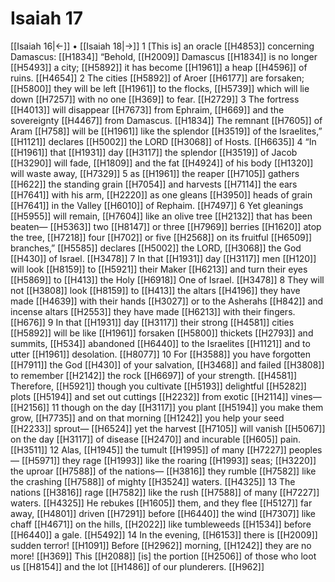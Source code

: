 # Isaiah 17
[[Isaiah 16|←]] • [[Isaiah 18|→]]
1 [This is] an oracle [[H4853]] concerning Damascus: [[H1834]] “Behold, [[H2009]] Damascus [[H1834]] is no longer [[H5493]] a city; [[H5892]] it has become [[H1961]] a heap [[H4596]] of ruins. [[H4654]] 
2 The cities [[H5892]] of Aroer [[H6177]] are forsaken; [[H5800]] they will be left [[H1961]] to the flocks, [[H5739]] which will lie down [[H7257]] with no one [[H369]] to fear. [[H2729]] 
3 The fortress [[H4013]] will disappear [[H7673]] from Ephraim, [[H669]] and the sovereignty [[H4467]] from Damascus. [[H1834]] The remnant [[H7605]] of Aram [[H758]] will be [[H1961]] like the splendor [[H3519]] of the Israelites,” [[H1121]] declares [[H5002]] the LORD [[H3068]] of Hosts. [[H6635]] 
4 “In [[H1961]] that [[H1931]] day [[H3117]] the splendor [[H3519]] of Jacob [[H3290]] will fade, [[H1809]] and the fat [[H4924]] of his body [[H1320]] will waste away, [[H7329]] 
5 as [[H1961]] the reaper [[H7105]] gathers [[H622]] the standing grain [[H7054]] and harvests [[H7114]] the ears [[H7641]] with his arm, [[H2220]] as one gleans [[H3950]] heads of grain [[H7641]] in the Valley [[H6010]] of Rephaim. [[H7497]] 
6 Yet gleanings [[H5955]] will remain, [[H7604]] like an olive tree [[H2132]] that has been beaten— [[H5363]] two [[H8147]] or three [[H7969]] berries [[H1620]] atop the tree, [[H7218]] four [[H702]] or five [[H2568]] on its fruitful [[H6509]] branches,” [[H5585]] declares [[H5002]] the LORD, [[H3068]] the God [[H430]] of Israel. [[H3478]] 
7 In that [[H1931]] day [[H3117]] men [[H120]] will look [[H8159]] to [[H5921]] their Maker [[H6213]] and turn their eyes [[H5869]] to [[H413]] the Holy [[H6918]] One of Israel. [[H3478]] 
8 They will not [[H3808]] look [[H8159]] to [[H413]] the altars [[H4196]] they have made [[H4639]] with their hands [[H3027]] or to the Asherahs [[H842]] and incense altars [[H2553]] they have made [[H6213]] with their fingers. [[H676]] 
9 In that [[H1931]] day [[H3117]] their strong [[H4581]] cities [[H5892]] will be like [[H1961]] forsaken [[H5800]] thickets [[H2793]] and summits, [[H534]] abandoned [[H6440]] to the Israelites [[H1121]] and to utter [[H1961]] desolation. [[H8077]] 
10 For [[H3588]] you have forgotten [[H7911]] the God [[H430]] of your salvation, [[H3468]] and failed [[H3808]] to remember [[H2142]] the rock [[H6697]] of your strength. [[H4581]] Therefore, [[H5921]] though you cultivate [[H5193]] delightful [[H5282]] plots [[H5194]] and set out cuttings [[H2232]] from exotic [[H2114]] vines— [[H2156]] 
11 though on the day [[H3117]] you plant [[H5194]] you make them grow, [[H7735]] and on that morning [[H1242]] you help your seed [[H2233]] sprout— [[H6524]] yet the harvest [[H7105]] will vanish [[H5067]] on the day [[H3117]] of disease [[H2470]] and incurable [[H605]] pain. [[H3511]] 
12 Alas, [[H1945]] the tumult [[H1995]] of many [[H7227]] peoples— [[H5971]] they rage [[H1993]] like the roaring [[H1993]] seas; [[H3220]] the uproar [[H7588]] of the nations— [[H3816]] they rumble [[H7582]] like the crashing [[H7588]] of mighty [[H3524]] waters. [[H4325]] 
13 The nations [[H3816]] rage [[H7582]] like the rush [[H7588]] of many [[H7227]] waters. [[H4325]] He rebukes [[H1605]] them,  and they flee [[H5127]] far away, [[H4801]] driven [[H7291]] before [[H6440]] the wind [[H7307]] like chaff [[H4671]] on the hills, [[H2022]] like tumbleweeds [[H1534]] before [[H6440]] a gale. [[H5492]] 
14 In the evening, [[H6153]] there is [[H2009]] sudden terror! [[H1091]] Before [[H2962]] morning, [[H1242]] they are no more! [[H369]] This [[H2088]] [is] the portion [[H2506]] of those who loot us [[H8154]] and the lot [[H1486]] of our plunderers. [[H962]] 
